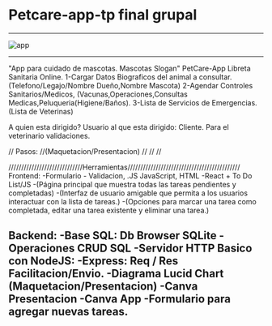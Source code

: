 # Petcare-app-tp final grupal
-----------------------------
![app](https://github.com/user-attachments/assets/2870136f-fb76-4908-8f32-6bc98e950b0b)

----------------------------
"App para cuidado de mascotas. Mascotas Slogan"
PetCare-App Libreta Sanitaria Online. 
1-Cargar Datos Biograficos del animal a consultar. (Telefono/Legajo/Nombre Dueño,Nombre Mascota)
2-Agendar Controles Sanitarios/Medicos, (Vacunas,Operaciones,Consultas Medicas,Peluqueria(Higiene/Baños). 
3-Lista de Servicios de Emergencias. (Lista de Veterinas)

A quien esta dirigido?
Usuario al que esta dirigido: Cliente. 
Para el veterinario validaciones.

// Pasos:
//(Maquetacion/Presentacion)
//
//
//

/////////////////////////////Herramientas////////////////////////////////////////////
Frontend:
-Formulario - Validacion, .JS JavaScript, HTML
-React + To Do List/JS 
-(Página principal que muestra todas las tareas pendientes y completadas) 
-(Interfaz de usuario amigable que permita a los usuarios interactuar con la lista de tareas.)
-(Opciones para marcar una tarea como completada, editar una tarea existente y eliminar una tarea.)

Backend:
-Base SQL: Db Browser SQLite - Operaciones CRUD SQL
-Servidor HTTP Basico con NodeJS: 
-Express: Req / Res Facilitacion/Envio.
-Diagrama Lucid Chart (Maquetacion/Presentacion)
-Canva Presentacion
-Canva App
-Formulario para agregar nuevas tareas.
-

